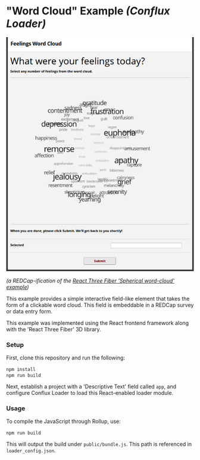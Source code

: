 # "Word Cloud" Example *(Conflux Loader)*

![Image of REDCap survey with embedded word cloud example](../../docs/images/word_cloud.png)

*(a REDCap-ification of the [React Three Fiber 'Spherical word-cloud'
example](https://r3f.docs.pmnd.rs/getting-started/examples))*

This example provides a simple interactive field-like element that takes the
form of a clickable word cloud. This field is embeddable in a
REDCap survey or data entry form.

This example was implemented using the React frontend framework along with the
'React Three Fiber' 3D library.


### Setup

First, clone this repository and run the following:
```
npm install
npm run build
```

Next, establish a project with a 'Descriptive Text' field called `app`, and
configure Conflux Loader to load this React-enabled loader module.

### Usage

To compile the JavaScript through Rollup, use:

```
npm run build
```

This will output the build under `public/bundle.js`. This path is referenced in
`loader_config.json`.

